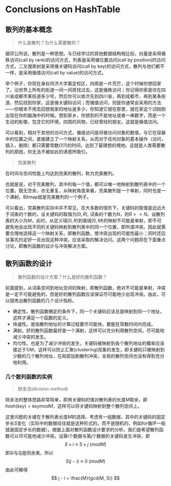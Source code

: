 Conclusions on HashTable
========================

## 散列的基本概念

> 什么是散列？为什么需要散列？

据邓公所说，散列是一种思想。与已经学过的其他数据结构相比较，向量是采用循秩访问(call by rank)的访问方式，列表是采用循位置访问(call by position)的访问方式，二叉搜索树是采用循关键码访问(call by key)的访问方式，散列与他们都不一样，是采用循值访问(call by value)的访问方式。

举个例子，你现在身处同济大学嘉定校区，四周是一片荒芒，这个时候你想回家了。沿世界上所有的街道一间一间房找过去，这是循秩访问；你记得你家是住在四川省成都市某街道多少号，然后你可以依次先到四川省，再到成都市，再到某条街道，然后找到你家，这是循关键码访问；而循值访问，则是你通常会采用的方法——你根本不用去回想我家的地址是多少，你知道它就在那里，就在家这个词刚刚出现在你的脑海中的时候。想到家乡，你想到的不是地址或者一串数字，而是一个生动的影像，包含它的环境，四周的风物，已经曾经的朋友。这就是循值访问。

可以看到，相对于其他的访问方式，循值访问是将被访问对象的数值，与它在容器中的位置之间，直接建立了一个映射关系，从而对于任何对象的基本操作（访问，插入，删除）都只需要常数$O(1)$的时间，达到了最理想的境地。这就是人类需要散列的原因，你无法不被如此的诱惑所吸引。

> 完美散列

在时间与空间性能上均达到完美的散列，称为完美散列。

也就是说，对于完美散列，其中的每一个值，都可以唯一地映射到散列表中的一个位置，既无空余，亦无重复。从映射角度来看，完美散列是一个单射，同时也是一个满射。Bitmap就是完美散列的一个例子。

可以看出，完美散列实际中并不常见，在大多数的情形下，关键码的取值是远远大于词条的个数的，设关键码的取值为$[0, R)$, 词条的个数为$N$，则$R >> N$。设散列表的大小为$M$，此时，从定义域$[0, R)$到值域$[0, M)$的映射不可能是单射，即不可避免地会出现不同的关键码映射到散列表中的同一个位置，即所谓冲突。因此就需要合理地选择这一个映射关系，即散列函数，使冲突出现的可能性最小；同时还应该事先约定好一旦出现这种冲突，应该采取的解决访问。这两个问题将在下面重点讨论，即散列函数的设计与冲突解决方案。

## 散列函数的设计

> 散列函数的设计方案？什么是好的散列函数？

前面提到，从词条空间到地址空间的映射，即散列函数，绝对不可能是单射，冲突是一定不可能避免的，但是好的散列函数应该保证尽可能地少出现冲突。由此，可以提炼出散列函数的几个设计指标。

+ 确定性。散列函数确定的条件下，同一个关键码应该总是映射到同一个地址，这样才满足一个函数的定义。
+ 快速性。是指散列地址的计算过程要尽可能快，要能在常数时间内完成。
+ 满射。好的散列函数最好是一个满射，这样可以充分利用散列空间，尽可能地减少冲突的发生。
+ 均匀性。也是为了减少冲突的发生，关键码被映射到各个散列地址的概率应该接近于$1/M$，这样可以防止汇聚(clustering)现象的发生，即关键码只被映射到少数的几个散列地址，在局部加剧散列冲突，全局的散列空间也没有得到充分地利用。

### 几个散列函数的实例

> 除余法(division method)

除余法的整体思路非常简单，即用关键码的值对散列表的长度$M$取余，即$hash(key) = key mod M$，这样可以将关键码映射到整个散列空间上。

这里问题的关键在于散列表长度$M$的选择。考虑有一组数据，其中的关键码的固定步长$S$变化（实际中的数据往往就是这种形式的，而不是随机的，例如for循环一般就是固定步长的数据）。根据上面对散列函数设计要求的分析，我们是希望散列函数可以尽可能地减少冲突。设第$i$个数据与第$j$个数据的关键码发生冲突，即
$$
S\times i \equiv S\times j\ (mod M)
$$
即$Si$与$Sj$是同余类，所以
$$
S(j - i) \equiv 0 \ (mod M)
$$
由此可解得
$$
j - i = \frac{M}{gcd(M, S)}
$$